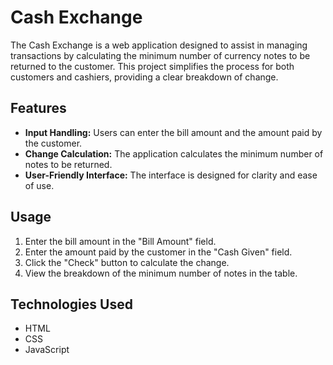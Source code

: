 # Cash Exchange

The Cash Exchange is a web application designed to assist in managing transactions by calculating the minimum number of currency notes to be returned to the customer. This project simplifies the process for both customers and cashiers, providing a clear breakdown of change.

## Features

- **Input Handling:** Users can enter the bill amount and the amount paid by the customer.
- **Change Calculation:** The application calculates the minimum number of notes to be returned.
- **User-Friendly Interface:** The interface is designed for clarity and ease of use.

## Usage

1. Enter the bill amount in the "Bill Amount" field.
2. Enter the amount paid by the customer in the "Cash Given" field.
3. Click the "Check" button to calculate the change.
4. View the breakdown of the minimum number of notes in the table.

## Technologies Used

- HTML
- CSS
- JavaScript

